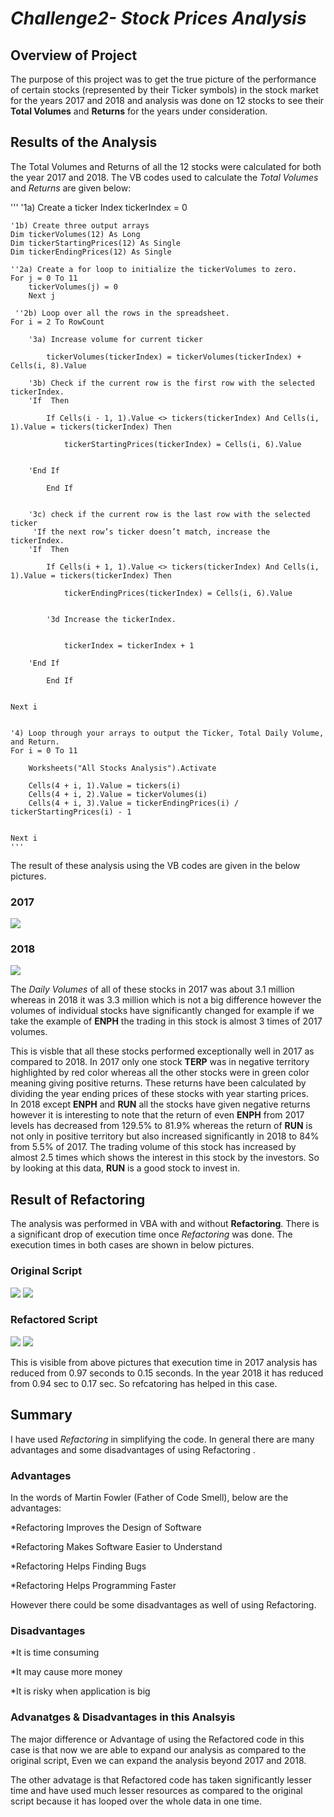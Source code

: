 # ***Challenge2- Stock Prices Analysis***
## **Overview of Project**
The purpose of this project was to get the true picture of the performance of certain stocks (represented by their Ticker symbols) in the stock market for the years 2017 and 2018 and analysis was done on 12 stocks to see their **Total Volumes** and **Returns** for the years under consideration. 
## **Results of the Analysis**
The Total Volumes and Returns of all the 12 stocks were calculated for both the year 2017 and 2018. The VB codes used to calculate the *Total Volumes* and *Returns* are given below:



'''
'1a) Create a ticker Index
    tickerIndex = 0
    
    '1b) Create three output arrays
    Dim tickerVolumes(12) As Long
    Dim tickerStartingPrices(12) As Single
    Dim tickerEndingPrices(12) As Single
        
    ''2a) Create a for loop to initialize the tickerVolumes to zero.
    For j = 0 To 11
        tickerVolumes(j) = 0
        Next j
        
     ''2b) Loop over all the rows in the spreadsheet.
    For i = 2 To RowCount
            
        '3a) Increase volume for current ticker
        
            tickerVolumes(tickerIndex) = tickerVolumes(tickerIndex) + Cells(i, 8).Value
                    
        '3b) Check if the current row is the first row with the selected tickerIndex.
        'If  Then
            
            If Cells(i - 1, 1).Value <> tickers(tickerIndex) And Cells(i, 1).Value = tickers(tickerIndex) Then
                     
                tickerStartingPrices(tickerIndex) = Cells(i, 6).Value
                             
           
        'End If
        
            End If
            
        
        '3c) check if the current row is the last row with the selected ticker
         'If the next row’s ticker doesn’t match, increase the tickerIndex.
        'If  Then
            
            If Cells(i + 1, 1).Value <> tickers(tickerIndex) And Cells(i, 1).Value = tickers(tickerIndex) Then
            
                tickerEndingPrices(tickerIndex) = Cells(i, 6).Value
                
            
            '3d Increase the tickerIndex.
            
                         
                tickerIndex = tickerIndex + 1
                
        'End If
            
            End If
       
                
    Next i
    
    
    '4) Loop through your arrays to output the Ticker, Total Daily Volume, and Return.
    For i = 0 To 11
        
        Worksheets("All Stocks Analysis").Activate
        
        Cells(4 + i, 1).Value = tickers(i)
        Cells(4 + i, 2).Value = tickerVolumes(i)
        Cells(4 + i, 3).Value = tickerEndingPrices(i) / tickerStartingPrices(i) - 1
        
                
    Next i
    '''




The result of these analysis using the VB codes are given in the below pictures.
### **2017**

<img src="2017 Analysis_Table.png"><img>
### **2018**
<img src="2018 Analysis_Table.png"><img>

The *Daily Volumes* of all of these stocks in 2017 was about 3.1 million whereas in 2018 it was 3.3 million which is not a big difference however the volumes of individual stocks have significantly changed for example if we take the example of **ENPH** the trading in this stock is almost 3 times of 2017 volumes.

This is visble that all these stocks performed exceptionally well in 2017 as compared to 2018. In 2017 only one stock **TERP** was in negative territory highlighted by red color whereas all the other stocks were in green color meaning giving positive returns. These returns have been calculated by dividing the year ending prices of these stocks with year starting prices.  
In 2018 except **ENPH** and **RUN** all the stocks have given negative returns however it is interesting to note that the return of even **ENPH** from 2017 levels has decreased from 129.5% to 81.9% whereas the return of **RUN** is not only in positive territory but also increased significantly in 2018 to 84% from 5.5% of 2017. The trading volume of this stock has increased by almost 2.5 times which shows the interest in this stock by the investors. So by looking at this data, **RUN** is a good stock to invest in.

## **Result of Refactoring**

The analysis was performed in VBA with and without **Refactoring**.  There is a significant drop of execution time once *Refactoring* was done. The execution times in both cases are shown in below pictures.
### **Original Script**

<img src="2017 run time wo refactoring.png"><img>
<img src="2018 run time wo refactoring.png"><img>

### **Refactored Script**
<img src="2017 Refactored execution time.png"><img>
<img src="2018 Refactored execution time.png"><img>

This is visible from above pictures that execution time in 2017 analysis has reduced from 0.97 seconds to 0.15 seconds. In the year 2018 it has reduced from 0.94 sec to 0.17 sec. So refcatoring has helped in this case.
## **Summary**
I have used *Refactoring* in simplifying the code. In general there are many advantages and some disadvantages of using Refactoring .
### **Advantages**
In the words of Martin Fowler (Father of Code Smell), below are the advantages:

*Refactoring Improves the Design of Software

*Refactoring Makes Software Easier to Understand

*Refactoring Helps Finding Bugs

*Refactoring Helps Programming Faster

However there could be some disadvantages as well of using Refactoring.
### **Disadvantages**
*It is time consuming

*It may cause more money

*It is risky when application is big

### **Advanatges & Disadvantages in this Analsyis**
The major difference or Advantage of using the Refactored code in this case is that now we are able to expand our analysis as compared to the original script, Even we can expand the analysis beyond 2017 and 2018.

The other advatage is that Refactored code has taken significantly lesser time and have used much lesser resources as compared to the original script because it has looped over the whole data in one time. 


